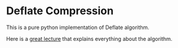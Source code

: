# Deflate Compression

This is a pure python implementation of Deflate algorithm.

Here is a [great lecture](https://www.youtube.com/watch?v=oi2lMBBjQ8s&list=PLU4IQLU9e_OpnkbCS_to64F_vw5yyg4HB&index=4) that explains everything about the algorithm.
